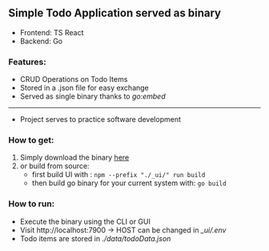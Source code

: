 ## Simple Todo Application served as binary

- Frontend: TS React
- Backend: Go

### Features:

- CRUD Operations on Todo Items
- Stored in a .json file for easy exchange
- Served as single binary thanks to _go:embed_

---

- Project serves to practice software development

### How to get:

1. Simply download the binary [here](https://github.com/And1x/GoReact-Todo/releases)
2. or build from source:
   - first build UI with : `npm --prefix "./_ui/" run build`
   - then build go binary for your current system with: `go build`

### How to run:

- Execute the binary using the CLI or GUI
- Visit http://localhost:7900 -> HOST can be changed in _\_ui/.env_
- Todo items are stored in _./data/todoData.json_
